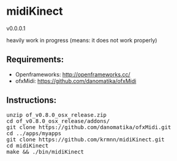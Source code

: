 midiKinect
==========
v0.0.0.1

heavily work in progress (means: it does not work properly)

Requirements:
-------------

* Openframeworks: http://openframeworks.cc/
* ofxMidi: https://github.com/danomatika/ofxMidi


Instructions:
-------------
<pre>
unzip of_v0.8.0_osx_release.zip
cd of_v0.8.0_osx_release/addons/
git clone https://github.com/danomatika/ofxMidi.git
cd ../apps/myapps
git clone https://github.com/krmnn/midiKinect.git
cd midiKinect
make && ./bin/midiKinect
</pre>

